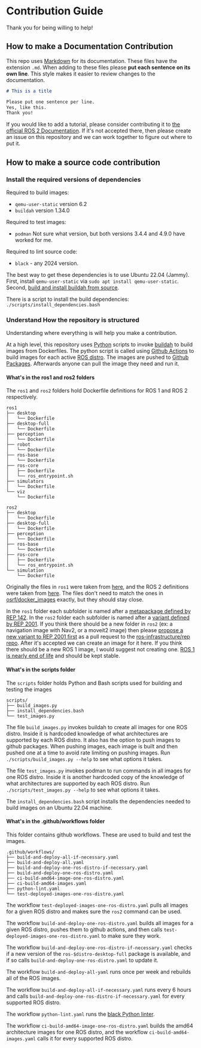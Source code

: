 # Contribution Guide

Thank you for being willing to help!

## How to make a Documentation Contribution

This repo uses [Markdown](https://www.markdownguide.org/) for its documentation.
These files have the extension `.md`.
When adding to these files please **put each sentence on its own line**.
This style makes it easier to review changes to the documentation.

```markdown
# This is a title

Please put one sentence per line.
Yes, like this.
Thank you!
```

If you would like to add a tutorial, please consider contributing it to [the official ROS 2 Documentation](https://github.com/ros2/ros2_documentation).
If it's not accepted there, then please create an issue on this repository and we can work together to figure out where to put it.

## How to make a source code contribution

### Install the required versions of dependencies

Required to build images:

* `qemu-user-static` version 6.2
* `buildah` version 1.34.0

Required to test images:

* `podman` Not sure what version, but both versions 3.4.4 and 4.9.0 have worked for me.

Required to lint source code:

* `black` - any 2024 version.

The best way to get these dependencies is to use Ubuntu 22.04 (Jammy).
First, install `qemu-user-static` via `sudo apt install qemu-user-static`.
Second, [build and install buildah from source](https://github.com/containers/buildah/blob/v1.34.0/install.md#building-from-scratch).

There is a script to install the build dependencies: `./scripts/install_dependencies.bash`

### Understand How the repository is structured

Understanding where everything is will help you make a contribution.

At a high level, this repository uses [Python](https://www.python.org/about/gettingstarted/) scripts to invoke [buildah](https://buildah.io/) to build images from Dockerfiles.
The python script is called using [Github Actions](https://github.com/features/actions) to build images for each active [ROS distro](http://docs.ros.org/en/rolling/Releases.html).
The images are pushed to [Github Packages](https://github.com/features/packages).
Afterwards anyone can pull the image they need and run it.

#### What's in the ros1 and ros2 folders

The `ros1` and `ros2` folders hold Dockerfile definitions for ROS 1 and ROS 2 respectively.

```
ros1
├── desktop
│   └── Dockerfile
├── desktop-full
│   └── Dockerfile
├── perception
│   └── Dockerfile
├── robot
│   └── Dockerfile
├── ros-base
│   └── Dockerfile
├── ros-core
│   ├── Dockerfile
│   └── ros_entrypoint.sh
├── simulators
│   └── Dockerfile
└── viz
    └── Dockerfile
```

```
ros2
├── desktop
│   └── Dockerfile
├── desktop-full
│   └── Dockerfile
├── perception
│   └── Dockerfile
├── ros-base
│   └── Dockerfile
├── ros-core
│   ├── Dockerfile
│   └── ros_entrypoint.sh
└── simulation
    └── Dockerfile
```

Originally the files in `ros1` were taken from [here](https://github.com/osrf/docker_images/tree/3d7df313d1b9be171f5aa87b5daa097354f753ea/ros/noetic/ubuntu/focal), and the ROS 2 definitions  were taken from [here](https://github.com/osrf/docker_images/tree/3d7df313d1b9be171f5aa87b5daa097354f753ea/ros/rolling/ubuntu/jammy).
The files don't need to match the ones in [osrf/docker_images](https://github.com/osrf/docker_images) exactly, but they should stay close.

In the `ros1` folder each subfolder is named after a [metapackage defined by REP 142](https://www.ros.org/reps/rep-0142.html).
In the `ros2` folder each subfolder is named after a [variant defined by REP 2001](https://ros.org/reps/rep-2001.html).
If you think there should be a new folder in `ros2` (ex: a navigation image with Nav2, or a moveit2 image) then please [propose a new variant to REP 2001 first](https://github.com/ros-infrastructure/rep/blob/master/rep-2001.rst) as a pull request to the [ros-infrastructure/rep repo](https://github.com/ros-infrastructure/rep).
After it's accepted we can create an image for it here.
If you think there should be a new ROS 1 image, I would suggest not creating one.
[ROS 1 is nearly end of life](https://endoflife.date/ros) and should be kept stable.

#### What's in the scripts folder

The `scripts` folder holds Python and Bash scripts used for building and testing the images

```
scripts/
├── build_images.py
├── install_dependencies.bash
└── test_images.py
```

The file `build_images.py` invokes buildah to create all images for one ROS distro.
Inside it is hardcoded knowledge of what architectures are supported by each ROS distro.
It also has the option to push images to github packages.
When pushing images, each image is built and then pushed one at a time to avoid rate limiting on pushing images.
Run `./scripts/build_images.py --help` to see what options it takes.

The file `test_images.py` invokes podman to run commands in all images for one ROS distro.
Inside it is another hardcoded copy of the knowledge of what architectures are supported by each ROS distro.
Run `./scripts/test_images.py --help` to see what options it takes.

The `install_dependencies.bash` script installs the dependencies needed to build images on an Ubuntu 22.04 machine.

#### What's in the .github/workflows folder

This folder contains github workflows.
These are used to build and test the images.

```
.github/workflows/
├── build-and-deploy-all-if-necessary.yaml
├── build-and-deploy-all.yaml
├── build-and-deploy-one-ros-distro-if-necessary.yaml
├── build-and-deploy-one-ros-distro.yaml
├── ci-build-amd64-image-one-ros-distro.yaml
├── ci-build-amd64-images.yaml
├── python-lint.yaml
└── test-deployed-images-one-ros-distro.yaml
```

The workflow `test-deployed-images-one-ros-distro.yaml` pulls all images for a given ROS distro and makes sure the `ros2` command can be used.

The workflow `build-and-deploy-one-ros-distro.yaml` builds all images for a given ROS distro, pushes them to github actions, and then calls `test-deployed-images-one-ros-distro.yaml` to make sure they work.

The workflow `build-and-deploy-one-ros-distro-if-necessary.yaml` checks if a new version of the `ros-$distro-desktop-full` package is available, and if so calls `build-and-deploy-one-ros-distro.yaml` to update it.

The workflow `build-and-deploy-all-yaml` runs once per week and rebuilds all of the ROS images.

The workflow `build-and-deploy-all-if-necessary.yaml` runs every 6 hours and calls `build-and-deploy-one-ros-distro-if-necessary.yaml` for every supported ROS distro.

The workflow `python-lint.yaml` runs the [black Python linter](https://github.com/psf/black).

The workflow `ci-build-amd64-image-one-ros-distro.yaml` builds the amd64 architecture images for one ROS distro, and the workflow `ci-build-amd64-images.yaml` calls it for every supported ROS distro.
